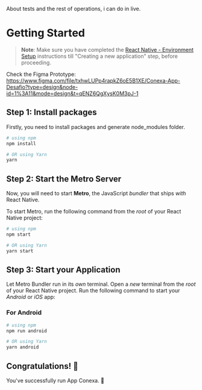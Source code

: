 About tests and the rest of operations, i can do in live.

# Getting Started

>**Note**: Make sure you have completed the [React Native - Environment Setup](https://reactnative.dev/docs/environment-setup) instructions till "Creating a new application" step, before proceeding.

Check the Figma Prototype:
https://www.figma.com/file/txhwLUPp4rapkZ6oE5B1XE/Conexa-App-Desafio?type=design&node-id=1%3A11&mode=design&t=qENZ6QgXysK0M3pJ-1

## Step 1: Install packages

Firstly, you need to install packages and generate node_modules folder.

```bash
# using npm
npm install

# OR using Yarn
yarn
```
## Step 2: Start the Metro Server

Now, you will need to start **Metro**, the JavaScript _bundler_ that ships _with_ React Native.

To start Metro, run the following command from the _root_ of your React Native project:

```bash
# using npm
npm start

# OR using Yarn
yarn start
```

## Step 3: Start your Application

Let Metro Bundler run in its _own_ terminal. Open a _new_ terminal from the _root_ of your React Native project. Run the following command to start your _Android_ or _iOS_ app:

### For Android

```bash
# using npm
npm run android

# OR using Yarn
yarn android
```

## Congratulations! :tada:

You've successfully run App Conexa. :partying_face:
